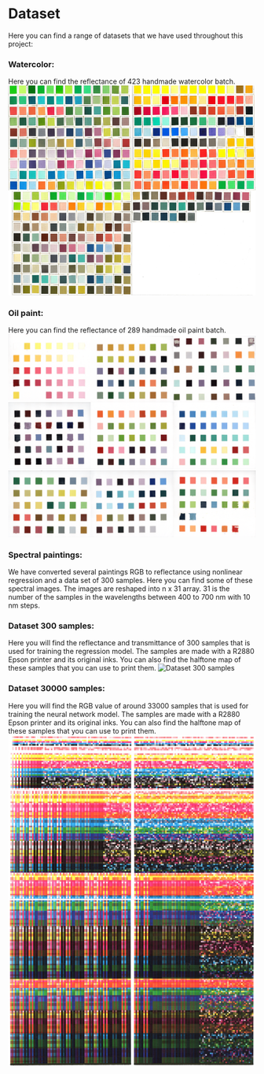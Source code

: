 # Dataset
Here you can find a range of datasets that we have used throughout this project: 
### Watercolor:
Here you can find the reflectance of 423 handmade watercolor batch.
![Dataset Watercolor](https://github.com/Navid-visual/Mixed-integer-ink-selection/blob/main/Dataset/Water%20color%20paint/all.png)
### Oil paint:
Here you can find the reflectance of 289 handmade oil paint batch.
![Dataset Oil paint](https://github.com/Navid-visual/Mixed-integer-ink-selection/blob/main/Dataset/Oil%20paint/all.png)
### Spectral paintings:
We have converted several paintings RGB to reflectance using nonlinear regression and a data set of 300 samples. Here you can find some of these spectral images. The images are reshaped into n x 31 array. 31 is the number of the samples in the wavelengths between 400 to 700 nm with 10 nm steps. 
### Dataset 300 samples:
Here you will find the reflectance and transmittance of 300 samples that is used for training the regression model. The samples are made with a R2880 Epson printer and its original inks. You can also find the halftone map of these samples that you can use to print them.
![Dataset 300 samples](https://github.com/Navid-visual/Mixed-integer-ink-selection/blob/main/Dataset/Dataset_%20300samples/Dataset300.png)
### Dataset 30000 samples:
Here you will find the RGB value of around 33000 samples that is used for training the neural network model. The samples are made with a R2880 Epson printer and its original inks. You can also find the halftone map of these samples that you can use to print them.
![Dataset 30000 samples](https://github.com/Navid-visual/Mixed-integer-ink-selection/blob/main/Dataset/Dataset_%2033000samples/all.png)
